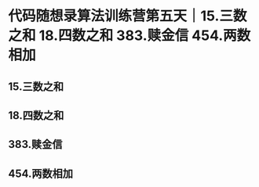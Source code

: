 # 代码随想录算法训练营第五天｜15.三数之和 18.四数之和 383.赎金信 454.两数相加


## 15.三数之和




## 18.四数之和


## 383.赎金信



## 454.两数相加



